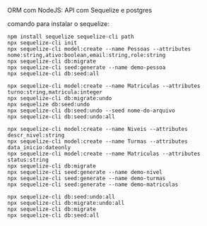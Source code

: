 ORM com NodeJS: API com Sequelize e postgres

comando para instalar o sequelize: 

    npm install sequelize sequelize-cli path
    npx sequelize-cli init
    npx sequelize-cli model:create --name Pessoas --attributes nome:string,ativo:boolean,email:string,role:string
    npx sequelize-cli db:migrate
    npx sequelize-cli seed:generate --name demo-pessoa
    npx sequelize-cli db:seed:all

    npx sequelize-cli model:create --name Matriculas --attributes turno:string,matricula:integer
    npx sequelize-cli db:migrate:undo
    npx sequelize db:seed:undo
    npx sequelize-cli db:seed:undo --seed nome-do-arquivo
    npx sequelize-cli db:seed:undo:all

    npx sequelize-cli model:create --name Niveis --attributes descr_nivel:string
    npx sequelize-cli model:create --name Turmas --attributes data_inicio:dateonly
    npx sequelize-cli model:create --name Matriculas --attributes status:string
    npx sequelize-cli db:migrate
    npx sequelize-cli seed:generate --name demo-nivel
    npx sequelize-cli seed:generate --name demo-turmas
    npx sequelize-cli seed:generate --name demo-matriculas

    npx sequelize-cli db:seed:undo:all
    npx sequelize-cli db:migrate:undo:all
    npx sequelize-cli db:migrate
    npx sequelize-cli db:seed:all